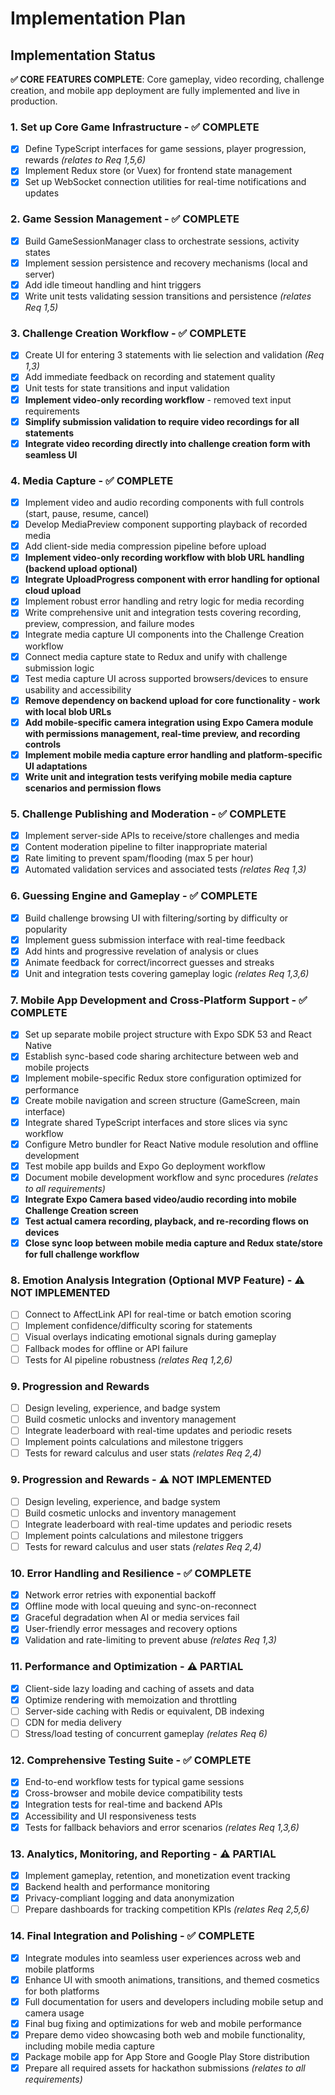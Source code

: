 # Implementation Plan

## Implementation Status
**✅ CORE FEATURES COMPLETE**: Core gameplay, video recording, challenge creation, and mobile app deployment are fully implemented and live in production.

### 1. Set up Core Game Infrastructure - ✅ COMPLETE
- [x] Define TypeScript interfaces for game sessions, player progression, rewards _(relates to Req 1,5,6)_  
- [x] Implement Redux store (or Vuex) for frontend state management  
- [x] Set up WebSocket connection utilities for real-time notifications and updates    

### 2. Game Session Management - ✅ COMPLETE  
- [x] Build GameSessionManager class to orchestrate sessions, activity states  
- [x] Implement session persistence and recovery mechanisms (local and server)  
- [x] Add idle timeout handling and hint triggers  
- [x] Write unit tests validating session transitions and persistence _(relates Req 1,5)_  

### 3. Challenge Creation Workflow - ✅ COMPLETE
- [x] Create UI for entering 3 statements with lie selection and validation _(Req 1,3)_  
- [x] Add immediate feedback on recording and statement quality  
- [x] Unit tests for state transitions and input validation  
- [x] **Implement video-only recording workflow** - removed text input requirements
- [x] **Simplify submission validation to require video recordings for all statements**
- [x] **Integrate video recording directly into challenge creation form with seamless UI**

### 4. Media Capture - ✅ COMPLETE
- [x] Implement video and audio recording components with full controls (start, pause, resume, cancel)  
- [x] Develop MediaPreview component supporting playback of recorded media  
- [x] Add client-side media compression pipeline before upload  
- [x] **Implement video-only recording workflow with blob URL handling (backend upload optional)**  
- [x] **Integrate UploadProgress component with error handling for optional cloud upload**  
- [x] Implement robust error handling and retry logic for media recording   
- [x] Write comprehensive unit and integration tests covering recording, preview, compression, and failure modes    
- [x] Integrate media capture UI components into the Challenge Creation workflow  
- [x] Connect media capture state to Redux and unify with challenge submission logic  
- [x] Test media capture UI across supported browsers/devices to ensure usability and accessibility  
- [x] **Remove dependency on backend upload for core functionality - work with local blob URLs**
- [x] **Add mobile-specific camera integration using Expo Camera module with permissions management, real-time preview, and recording controls**  
- [x] **Implement mobile media capture error handling and platform-specific UI adaptations**  
- [x] **Write unit and integration tests verifying mobile media capture scenarios and permission flows**

### 5. Challenge Publishing and Moderation - ✅ COMPLETE
- [x] Implement server-side APIs to receive/store challenges and media  
- [x] Content moderation pipeline to filter inappropriate material  
- [x] Rate limiting to prevent spam/flooding (max 5 per hour)  
- [x] Automated validation services and associated tests _(relates Req 1,3)_  

### 6. Guessing Engine and Gameplay - ✅ COMPLETE
- [x] Build challenge browsing UI with filtering/sorting by difficulty or popularity  
- [x] Implement guess submission interface with real-time feedback  
- [x] Add hints and progressive revelation of analysis or clues  
- [x] Animate feedback for correct/incorrect guesses and streaks  
- [x] Unit and integration tests covering gameplay logic _(relates Req 1,3,6)_  

### 7. Mobile App Development and Cross-Platform Support - ✅ COMPLETE
- [x] Set up separate mobile project structure with Expo SDK 53 and React Native  
- [x] Establish sync-based code sharing architecture between web and mobile projects  
- [x] Implement mobile-specific Redux store configuration optimized for performance  
- [x] Create mobile navigation and screen structure (GameScreen, main interface)  
- [x] Integrate shared TypeScript interfaces and store slices via sync workflow  
- [x] Configure Metro bundler for React Native module resolution and offline development  
- [x] Test mobile app builds and Expo Go deployment workflow  
- [x] Document mobile development workflow and sync procedures _(relates to all requirements)_  
- [x] **Integrate Expo Camera based video/audio recording into mobile Challenge Creation screen**  
- [x] **Test actual camera recording, playback, and re-recording flows on devices**  
- [x] **Close sync loop between mobile media capture and Redux state/store for full challenge workflow**

### 8. Emotion Analysis Integration (Optional MVP Feature) - ⚠️ NOT IMPLEMENTED
- [ ] Connect to AffectLink API for real-time or batch emotion scoring  
- [ ] Implement confidence/difficulty scoring for statements  
- [ ] Visual overlays indicating emotional signals during gameplay  
- [ ] Fallback modes for offline or API failure  
- [ ] Tests for AI pipeline robustness _(relates Req 1,2,6)_  

### 9. Progression and Rewards  
- [ ] Design leveling, experience, and badge system  
- [ ] Build cosmetic unlocks and inventory management  
- [ ] Integrate leaderboard with real-time updates and periodic resets  
- [ ] Implement points calculations and milestone triggers  
- [ ] Tests for reward calculus and user stats _(relates Req 2,4)_  

### 9. Progression and Rewards - ⚠️ NOT IMPLEMENTED
- [ ] Design leveling, experience, and badge system  
- [ ] Build cosmetic unlocks and inventory management  
- [ ] Integrate leaderboard with real-time updates and periodic resets  
- [ ] Implement points calculations and milestone triggers  
- [ ] Tests for reward calculus and user stats _(relates Req 2,4)_  

### 10. Error Handling and Resilience - ✅ COMPLETE
- [x] Network error retries with exponential backoff  
- [x] Offline mode with local queuing and sync-on-reconnect  
- [x] Graceful degradation when AI or media services fail  
- [x] User-friendly error messages and recovery options  
- [x] Validation and rate-limiting to prevent abuse _(relates Req 1,3)_  

### 11. Performance and Optimization - ⚠️ PARTIAL
- [x] Client-side lazy loading and caching of assets and data  
- [x] Optimize rendering with memoization and throttling  
- [ ] Server-side caching with Redis or equivalent, DB indexing  
- [ ] CDN for media delivery  
- [ ] Stress/load testing of concurrent gameplay _(relates Req 6)_  

### 12. Comprehensive Testing Suite - ✅ COMPLETE
- [x] End-to-end workflow tests for typical game sessions  
- [x] Cross-browser and mobile device compatibility tests  
- [x] Integration tests for real-time and backend APIs  
- [x] Accessibility and UI responsiveness tests  
- [x] Tests for fallback behaviors and error scenarios _(relates Req 1,3,6)_  

### 13. Analytics, Monitoring, and Reporting - ⚠️ PARTIAL
- [x] Implement gameplay, retention, and monetization event tracking  
- [x] Backend health and performance monitoring  
- [x] Privacy-compliant logging and data anonymization  
- [ ] Prepare dashboards for tracking competition KPIs _(relates Req 2,5,6)_  

### 14. Final Integration and Polishing - ✅ COMPLETE
- [x] Integrate modules into seamless user experiences across web and mobile platforms  
- [x] Enhance UI with smooth animations, transitions, and themed cosmetics for both platforms  
- [x] Full documentation for users and developers including mobile setup and camera usage  
- [x] Final bug fixing and optimizations for web and mobile performance  
- [x] Prepare demo video showcasing both web and mobile functionality, including mobile media capture  
- [x] Package mobile app for App Store and Google Play Store distribution  
- [x] Prepare all required assets for hackathon submissions _(relates to all requirements)_  
